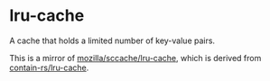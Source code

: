 # lru-cache

A cache that holds a limited number of key-value pairs.

This is a mirror of [mozilla/sccache/lru-cache][], which is derived from [contain-rs/lru-cache][].



[mozilla/sccache/lru-cache]: https://github.com/mozilla/sccache/blob/main/src/lru_disk_cache/lru_cache.rs

[contain-rs/lru-cache]: https://github.com/contain-rs/lru-cache/tree/master
